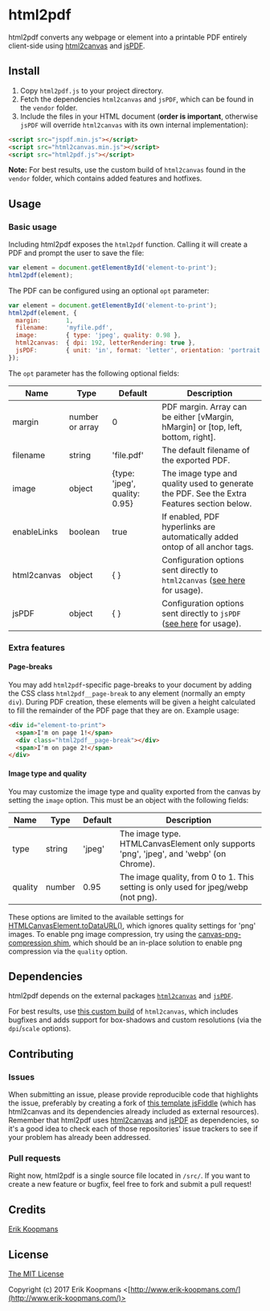 # html2pdf

html2pdf converts any webpage or element into a printable PDF entirely client-side using [html2canvas](https://github.com/niklasvh/html2canvas) and [jsPDF](https://github.com/MrRio/jsPDF).

## Install

1. Copy `html2pdf.js` to your project directory.
2. Fetch the dependencies `html2canvas` and `jsPDF`, which can be found in the `vendor` folder.
3. Include the files in your HTML document (**order is important**, otherwise `jsPDF` will override `html2canvas` with its own internal implementation):

```html
<script src="jspdf.min.js"></script>
<script src="html2canvas.min.js"></script>
<script src="html2pdf.js"></script>
```

**Note:** For best results, use the custom build of `html2canvas` found in the `vendor` folder, which contains added features and hotfixes.

## Usage

### Basic usage

Including html2pdf exposes the `html2pdf` function. Calling it will create a PDF and prompt the user to save the file:

```js
var element = document.getElementById('element-to-print');
html2pdf(element);
```

The PDF can be configured using an optional `opt` parameter:

```js
var element = document.getElementById('element-to-print');
html2pdf(element, {
  margin:       1,
  filename:     'myfile.pdf',
  image:        { type: 'jpeg', quality: 0.98 },
  html2canvas:  { dpi: 192, letterRendering: true },
  jsPDF:        { unit: 'in', format: 'letter', orientation: 'portrait' }
});
```

The `opt` parameter has the following optional fields:

|Name        |Type            |Default                       |Description                                                                                  |
|------------|----------------|------------------------------|---------------------------------------------------------------------------------------------|
|margin      |number or array |0                             |PDF margin. Array can be either [vMargin, hMargin] or [top, left, bottom, right].            |
|filename    |string          |'file.pdf'                    |The default filename of the exported PDF.                                                    |
|image       |object          |{type: 'jpeg', quality: 0.95} |The image type and quality used to generate the PDF. See the Extra Features section below.   |
|enableLinks |boolean         |true                          |If enabled, PDF hyperlinks are automatically added ontop of all anchor tags.                 |
|html2canvas |object          |{ }                           |Configuration options sent directly to `html2canvas` ([see here](https://html2canvas.hertzen.com/documentation.html#available-options) for usage).|
|jsPDF       |object          |{ }                           |Configuration options sent directly to `jsPDF` ([see here](http://rawgit.com/MrRio/jsPDF/master/docs/jsPDF.html) for usage).|

### Extra features

#### Page-breaks

You may add `html2pdf`-specific page-breaks to your document by adding the CSS class `html2pdf__page-break` to any element (normally an empty `div`). During PDF creation, these elements will be given a height calculated to fill the remainder of the PDF page that they are on. Example usage:

```html
<div id="element-to-print">
  <span>I'm on page 1!</span>
  <div class="html2pdf__page-break"></div>
  <span>I'm on page 2!</span>
</div>
```

#### Image type and quality

You may customize the image type and quality exported from the canvas by setting the `image` option. This must be an object with the following fields:

|Name        |Type            |Default                       |Description                                                                                  |
|------------|----------------|------------------------------|---------------------------------------------------------------------------------------------|
|type        |string          |'jpeg'                        |The image type. HTMLCanvasElement only supports 'png', 'jpeg', and 'webp' (on Chrome).       |
|quality     |number          |0.95                          |The image quality, from 0 to 1. This setting is only used for jpeg/webp (not png).           |

These options are limited to the available settings for [HTMLCanvasElement.toDataURL()](https://developer.mozilla.org/en-US/docs/Web/API/HTMLCanvasElement/toDataURL), which ignores quality settings for 'png' images. To enable png image compression, try using the [canvas-png-compression shim](https://github.com/ShyykoSerhiy/canvas-png-compression), which should be an in-place solution to enable png compression via the `quality` option.

## Dependencies

html2pdf depends on the external packages [`html2canvas`](https://github.com/niklasvh/html2canvas) and [`jsPDF`](https://github.com/MrRio/jsPDF).

For best results, use [this custom build](https://github.com/eKoopmans/html2canvas/tree/develop) of `html2canvas`, which includes bugfixes and adds support for box-shadows and custom resolutions (via the `dpi`/`scale` options).

## Contributing

### Issues

When submitting an issue, please provide reproducible code that highlights the issue, preferably by creating a fork of [this template jsFiddle](https://jsfiddle.net/o0kL8zkk/) (which has html2canvas and its dependencies already included as external resources). Remember that html2pdf uses [html2canvas](https://github.com/niklasvh/html2canvas) and [jsPDF](https://github.com/MrRio/jsPDF) as dependencies, so it's a good idea to check each of those repositories' issue trackers to see if your problem has already been addressed.

### Pull requests

Right now, html2pdf is a single source file located in `/src/`. If you want to create a new feature or bugfix, feel free to fork and submit a pull request!

## Credits

[Erik Koopmans](https://github.com/eKoopmans)

## License

[The MIT License](http://opensource.org/licenses/MIT)

Copyright (c) 2017 Erik Koopmans <[http://www.erik-koopmans.com/](http://www.erik-koopmans.com/)>
